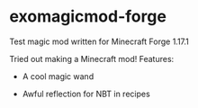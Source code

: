 # exomagicmod-forge
Test magic mod written for Minecraft Forge 1.17.1

Tried out making a Minecraft mod! Features:

* A cool magic wand

* Awful reflection for NBT in recipes
